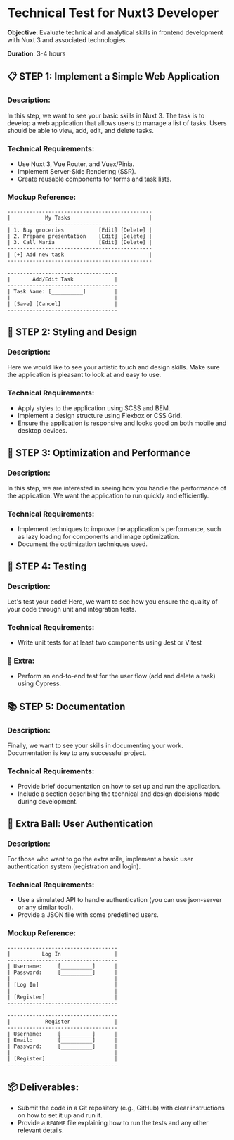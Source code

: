 # Technical Test for Nuxt3 Developer

**Objective**: Evaluate technical and analytical skills in frontend development with Nuxt 3 and associated technologies.

**Duration**: 3-4 hours

## 📋 STEP 1: Implement a Simple Web Application

### Description:
In this step, we want to see your basic skills in Nuxt 3. The task is to develop a web application that allows users to manage a list of tasks. Users should be able to view, add, edit, and delete tasks.

### Technical Requirements:

* Use Nuxt 3, Vue Router, and Vuex/Pinia.
* Implement Server-Side Rendering (SSR).
* Create reusable components for forms and task lists.

### Mockup Reference:

```plaintext
----------------------------------------------
|           My Tasks                         |
----------------------------------------------
| 1. Buy groceries           [Edit] [Delete] |
| 2. Prepare presentation    [Edit] [Delete] |
| 3. Call Maria              [Edit] [Delete] |
----------------------------------------------
| [+] Add new task                           |
----------------------------------------------
```

```plaintext
-----------------------------------
|       Add/Edit Task             |
-----------------------------------
| Task Name: [__________]         |
|                                 |
| [Save] [Cancel]                 |
-----------------------------------
```

## 🎨 STEP 2: Styling and Design

### Description:

Here we would like to see your artistic touch and design skills. Make sure the application is pleasant to look at and easy to use.

### Technical Requirements:

* Apply styles to the application using SCSS and BEM.
* Implement a design structure using Flexbox or CSS Grid.
* Ensure the application is responsive and looks good on both mobile and desktop devices.

## 🚀 STEP 3: Optimization and Performance

### Description:

In this step, we are interested in seeing how you handle the performance of the application. We want the application to run quickly and efficiently.

### Technical Requirements:

* Implement techniques to improve the application's performance, such as lazy loading for components and image optimization.
* Document the optimization techniques used.

## 🧪 STEP 4: Testing

### Description:

Let's test your code! Here, we want to see how you ensure the quality of your code through unit and integration tests.

### Technical Requirements:

* Write unit tests for at least two components using Jest or Vitest

### 🌟 Extra:

* Perform an end-to-end test for the user flow (add and delete a task) using Cypress.

## 📚 STEP 5: Documentation

### Description:

Finally, we want to see your skills in documenting your work. Documentation is key to any successful project.

### Technical Requirements:

* Provide brief documentation on how to set up and run the application.
* Include a section describing the technical and design decisions made during development.

## 🌟 Extra Ball: User Authentication

### Description:

For those who want to go the extra mile, implement a basic user authentication system (registration and login).

### Technical Requirements:

* Use a simulated API to handle authentication (you can use json-server or any similar tool).
* Provide a JSON file with some predefined users.


### Mockup Reference:

```plaintext
-----------------------------------
|          Log In                 |
-----------------------------------
| Username:     [__________]      |
| Password:     [__________]      |
|                                 |
| [Log In]                        |
|                                 |
| [Register]                      |
-----------------------------------
```

```plaintext
-----------------------------------
|           Register              |
-----------------------------------
| Username:     [__________]      |
| Email:        [__________]      |
| Password:     [__________]      |
|                                 |
| [Register]                      |
-----------------------------------
```

## 📦 Deliverables:

* Submit the code in a Git repository (e.g., GitHub) with clear instructions on how to set it up and run it.
* Provide a `README` file explaining how to run the tests and any other relevant details.


